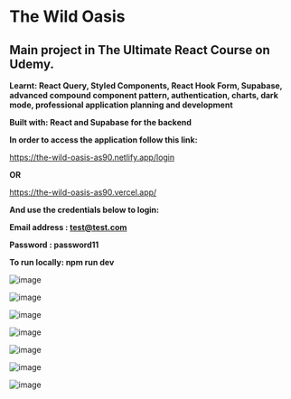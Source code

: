 # The Wild Oasis

## Main project in The Ultimate React Course on Udemy.

**Learnt: React Query, Styled Components, React Hook Form, Supabase, advanced compound component pattern, authentication, charts, dark mode, professional application planning and development**

**Built with: React and Supabase for the backend**

**In order to access the application follow this link:**

https://the-wild-oasis-as90.netlify.app/login

**OR**

https://the-wild-oasis-as90.vercel.app/

**And use the credentials below to login:**

**Email address : test@test.com**

**Password : password11**

**To run locally: npm run dev**

![image](https://github.com/adrians90/the-wild-oasis/assets/128593202/0679eef4-5f6f-4549-b2e9-522d3dbec657)

![image](https://github.com/adrians90/the-wild-oasis/assets/128593202/1e1487dc-cfbf-4bf4-a6b9-d8e0dd2674a7)

![image](https://github.com/adrians90/the-wild-oasis/assets/128593202/c3bf63eb-442c-4cf9-b0fa-594eca2ba2e7)

![image](https://github.com/adrians90/the-wild-oasis/assets/128593202/9de0422d-0c7a-4c97-82f8-a3025c0d9305)

![image](https://github.com/adrians90/the-wild-oasis/assets/128593202/23d5764b-3c9f-423f-ab72-4a6a28791bc0)

![image](https://github.com/adrians90/the-wild-oasis/assets/128593202/7ce64260-1985-4c18-9bf5-d3030c7060ab)

![image](https://github.com/adrians90/the-wild-oasis/assets/128593202/8c2f9863-a72f-49bc-aea8-6574d5387e26)








